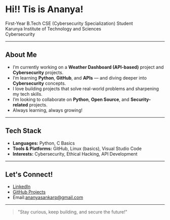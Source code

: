 # Hi!! Tis is Ananya!

 First-Year B.Tech CSE (Cybersecurity Specialization) Student  
 Karunya Institute of Technology and Sciences  
 Cybersecurity 

---

##  About Me
-  I’m currently working on a **Weather Dashboard (API-based)** project and **Cybersecurity** projects.
-  I’m learning **Python**, **GitHub**, and **APIs** — and diving deeper into **Cybersecurity** concepts.
-  I love building projects that solve real-world problems and sharpening my tech skills.
-  I’m looking to collaborate on **Python**, **Open Source**, and **Security-related** projects.
-  Always learning, always growing!

---

##  Tech Stack
- **Languages:** Python, C Basics
- **Tools & Platforms:** GitHub, Linux (basics), Visual Studio Code
- **Interests:** Cybersecurity, Ethical Hacking, API Development

---

##  Let's Connect!
-  [LinkedIn](www.linkedin.com/in/ananyasankar)  
-  [GitHub Projects](https://github.com/Ananya1718)  
-  Email:ananyasankarp@gmail.com

---
> "Stay curious, keep building, and secure the future!" 

